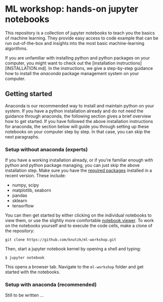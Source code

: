 # ML workshop: hands-on jupyter notebooks

This repository is a collection of jupyter notebooks to teach you the basics of machine learning. They provide easy access to code example that can be run out-of-the-box and insights into the most basic machine-learning algorithms.

If you are unfamiliar with installing python and python packages on your computer, you might want to check out the [installation instructions][INSTALLATION.md]. In the instructions, we give a step-by-step guidance how to install the _anaconda_ package management system on your computer.


## Getting started

Anaconda is our recommended way to install and maintain python on your system. If you have a python installation already and do not need the guidance through anaconda, the following section gives a brief overview how to get started. If you have followed the above installation instructions for anaconda, the section below will guide you through setting up these notebooks on your computer step by step. In that case, you can skip the next paragraphs.

### Setup without anaconda (experts)

If you have a working installation already, or if you're familiar enough with python and python package managing, you can just skip the above installation step. Make sure you have the [required packages](ml-environment.yml) installed in a recent version. These include:
* numpy, scipy
* matplotlib, seaborn
* pandas
* sklearn
* tensorflow

You can then get started by either clicking on the individual notebooks to view them, or use the slightly more comfortable [notebook viewer](https://nbviewer.jupyter.org/github/knutzk/ml-workshop/). To work on the notebooks yourself and to execute the code cells, make a clone of the repository:

```
git clone https://github.com/knutzk/ml-workshop.git
```

Then, start a jupyter notebook kernel by opening a shell and typing:

```
$ jupyter notebook
```

This opens a browser tab. Navigate to the `ml-workshop` folder and get started with the notebooks.

### Setup with anaconda (recommended)

Still to be written ...
